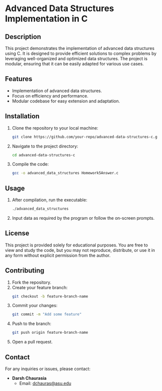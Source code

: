 # Advanced Data Structures Implementation in C

## Description

This project demonstrates the implementation of advanced data structures using C. It is designed to provide efficient solutions to complex problems by leveraging well-organized and optimized data structures. The project is modular, ensuring that it can be easily adapted for various use cases.

## Features

- Implementation of advanced data structures.
- Focus on efficiency and performance.
- Modular codebase for easy extension and adaptation.

## Installation

1. Clone the repository to your local machine:
    ```bash
    git clone https://github.com/your-repo/advanced-data-structures-c.git
    ```

2. Navigate to the project directory:
    ```bash
    cd advanced-data-structures-c
    ```

3. Compile the code:
    ```bash
    gcc -o advanced_data_structures Homework5Answer.c
    ```

## Usage

1. After compilation, run the executable:
    ```bash
    ./advanced_data_structures
    ```

2. Input data as required by the program or follow the on-screen prompts.

## License

This project is provided solely for educational purposes. You are free to view and study the code, but you may not reproduce, distribute, or use it in any form without explicit permission from the author.

## Contributing

1. Fork the repository.
2. Create your feature branch:
    ```bash
    git checkout -b feature-branch-name
    ```
3. Commit your changes:
    ```bash
    git commit -m "Add some feature"
    ```
4. Push to the branch:
    ```bash
    git push origin feature-branch-name
    ```
5. Open a pull request.

## Contact

For any inquiries or issues, please contact:

- **Darsh Chaurasia**
  - Email: dchauras@asu.edu
